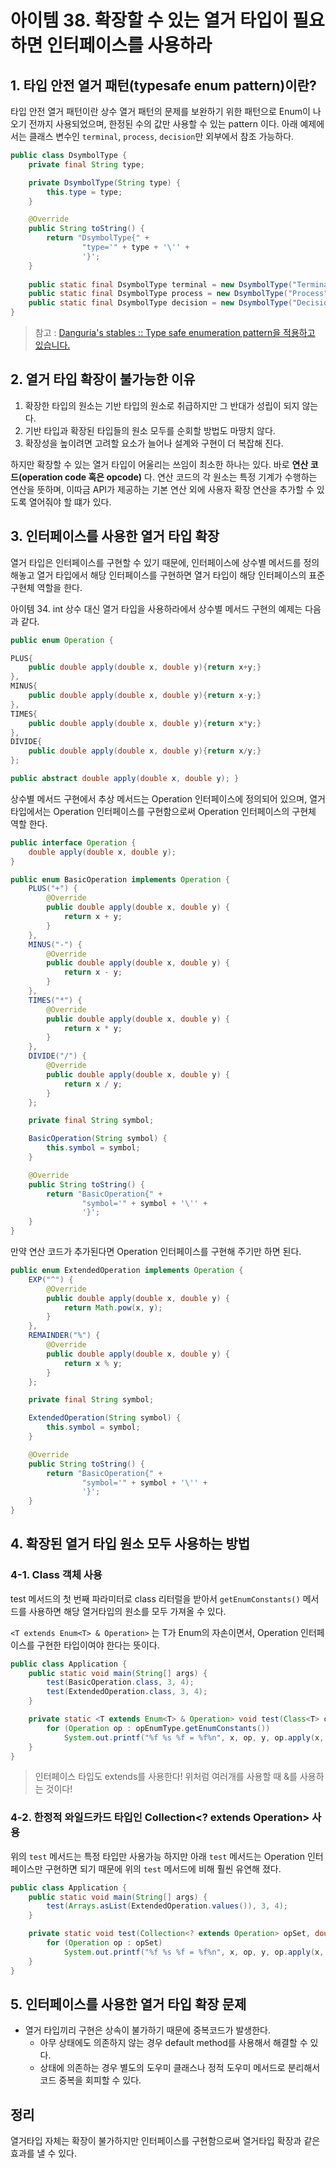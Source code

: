 # 아이템 38. 확장할 수 있는 열거 타입이 필요하면 인터페이스를 사용하라

## 1. 타입 안전 열거 패턴(typesafe enum pattern)이란?
타입 안전 열거 패턴이란 상수 열거 패턴의 문제를 보완하기 위한 패턴으로 Enum이 나오기 전까지 사용되었으며, 한정된 수의 값만 사용할 수 있는 pattern 이다.
아래 예제에서는 클래스 변수인 `terminal`, `process`, `decision`만 외부에서 참조 가능하다.
```java
public class DsymbolType {
    private final String type;

    private DsymbolType(String type) {
        this.type = type;
    }

    @Override
    public String toString() {
        return "DsymbolType{" +
                "type='" + type + '\'' +
                '}';
    }
    
    public static final DsymbolType terminal = new DsymbolType("Terminal");
    public static final DsymbolType process = new DsymbolType("Process");
    public static final DsymbolType decision = new DsymbolType("Decision");
}
```

> 참고 : [Danguria's stables :: Type safe enumeration pattern을 적용하고 있습니다.](https://danguria.tistory.com/57)

## 2. 열거 타입 확장이 불가능한 이유
1. 확장한 타입의 원소는 기반 타입의 원소로 취급하지만 그 반대가 성립이 되지 않는다.
2. 기반 타입과 확장된 타입들의 원소 모두를 순회할 방법도 마땅치 않다.
3. 확장성을 높이려면 고려할 요소가 늘어나 설계와 구현이 더 복잡해 진다.

하지만 확장할 수 있는 열거 타입이 어울리는 쓰임이 최소한 하나는 있다. 바로 **연산 코드(operation code 혹은 opcode)** 다. 연산 코드의 각 원소는 특정 기계가 수행하는 연산을 뜻하며, 이따금 API가 제공하는 기본 연산 외에 사용자 확장 연산을 추가할 수 있도록 열어줘야 할 떄가 있다.

## 3. 인터페이스를 사용한 열거 타입 확장
열거 타입은 인터페이스를 구현할 수 있기 때문에, 인터페이스에 상수별 메서드를 정의 해놓고 열거 타입에서 해당 인터페이스를 구현하면 열거 타입이 해당 인터페이스의 표준 구현체 역할을 한다.

아이템 34. int 상수 대신 열거 타입을 사용하라에서 상수별 메서드 구현의 예제는 다음과 같다.
```java
public enum Operation { 

PLUS{
    public double apply(double x, double y){return x+y;}
}, 
MINUS{
    public double apply(double x, double y){return x-y;}
}, 
TIMES{
    public double apply(double x, double y){return x*y;}
}, 
DIVIDE{
    public double apply(double x, double y){return x/y;}
}; 

public abstract double apply(double x, double y); }
```

상수별 메서드 구현에서 추상 메서드는 Operation 인터페이스에 정의되어 있으며, 열거 타입에서는 Operation 인터페이스를 구현함으로써 Operation 인터페이스의 구현체 역할 한다.
```java
public interface Operation {
    double apply(double x, double y);
}

public enum BasicOperation implements Operation {
    PLUS("+") {
        @Override
        public double apply(double x, double y) {
            return x + y;
        }
    },
    MINUS("-") {
        @Override
        public double apply(double x, double y) {
            return x - y;
        }
    },
    TIMES("*") {
        @Override
        public double apply(double x, double y) {
            return x * y;
        }
    },
    DIVIDE("/") {
        @Override
        public double apply(double x, double y) {
            return x / y;
        }
    };

    private final String symbol;

    BasicOperation(String symbol) {
        this.symbol = symbol;
    }

    @Override
    public String toString() {
        return "BasicOperation{" +
                "symbol='" + symbol + '\'' +
                '}';
    }
}
```

만약 연산 코드가 추가된다면 Operation 인터페이스를 구현해 주기만 하면 된다.
```java
public enum ExtendedOperation implements Operation {
    EXP("^") {
        @Override
        public double apply(double x, double y) {
            return Math.pow(x, y);
        }
    },
    REMAINDER("%") {
        @Override
        public double apply(double x, double y) {
            return x % y;
        }
    };

    private final String symbol;

    ExtendedOperation(String symbol) {
        this.symbol = symbol;
    }

    @Override
    public String toString() {
        return "BasicOperation{" +
                "symbol='" + symbol + '\'' +
                '}';
    }
}
```

## 4. 확장된 열거 타입 원소 모두 사용하는 방법
### 4-1. Class 객체 사용
test 메서드의 첫 번째 파라미터로 class 리터럴을 받아서 `getEnumConstants()` 메서드를 사용하면 해당 열거타입의 원소를 모두 가져올 수 있다.

`<T extends Enum<T> & Operation>` 는 T가 Enum의 자손이면서, Operation 인터페이스를 구현한 타입이여야 한다는 뜻이다.
```java
public class Application {
    public static void main(String[] args) {
        test(BasicOperation.class, 3, 4);
        test(ExtendedOperation.class, 3, 4);
    }

    private static <T extends Enum<T> & Operation> void test(Class<T> opEnumType, double x, double y) {
        for (Operation op : opEnumType.getEnumConstants())
            System.out.printf("%f %s %f = %f%n", x, op, y, op.apply(x, y));
    }
}
```

> 인터페이스 타입도 extends를 사용한다! 위처럼 여러개를 사용할 때 &를 사용하는 것이다!

### 4-2. 한정적 와일드카드 타입인 Collection<? extends Operation> 사용
위의 `test` 메서드는 특정 타입만 사용가능 하지만 아래 `test` 메서드는 Operation 인터페이스만 구현하면 되기 때문에 위의 `test` 메서드에 비해 훨씬 유연해 졌다.
```java
public class Application {
    public static void main(String[] args) {
        test(Arrays.asList(ExtendedOperation.values()), 3, 4);
    }

    private static void test(Collection<? extends Operation> opSet, double x, double y) {
        for (Operation op : opSet)
            System.out.printf("%f %s %f = %f%n", x, op, y, op.apply(x, y));
    }
}
```

## 5. 인터페이스를 사용한 열거 타입 확장 문제
- 열거 타입끼리 구현은 상속이 불가하기 때문에 중복코드가 발생한다.
    - 아무 상태에도 의존하지 않는 경우 default method를 사용해서 해결할 수 있다.
    - 상태에 의존하는 경우 별도의 도우미 클래스나 정적 도우미 메서드로 분리해서 코드 중복을 회피할 수 있다.


## 정리
열거타입 자체는 확장이 불가하지만 인터페이스를 구현함으로써 열거타입 확장과 같은 효과를 낼 수 있다.
